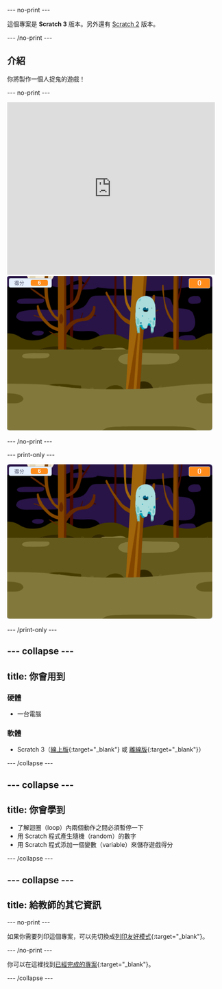 --- no-print ---

這個專案是 **Scratch 3** 版本。另外還有 [Scratch 2](https://projects.raspberrypi.org/en/projects/ghostbusters-scratch2) 版本。

--- /no-print ---

## 介紹

你將製作一個人捉鬼的遊戲！

--- no-print ---

<div class="scratch-preview">
  <iframe allowtransparency="true" width="485" height="402" src="https://scratch.mit.edu/projects/embed/370010908/?autostart=false" frameborder="0" scrolling="no"></iframe>
  <img src="images/showcase-static.png">
</div>

--- /no-print ---

--- print-only ---

![演示](images/showcase-static.png)

--- /print-only ---

--- collapse ---
---
title: 你會用到
---
### 硬體

- 一台電腦

### 軟體

- Scratch 3（[線上版](https://rpf.io/scratchon){:target="_blank"} 或 [離線版](https://rpf.io/scratchoff){:target="_blank"}）

--- /collapse ---

--- collapse ---
---
title: 你會學到
---
- 了解迴圈（loop）內兩個動作之間必須暫停一下
- 用 Scratch 程式產生隨機（random）的數字
- 用 Scratch 程式添加一個變數（variable）來儲存遊戲得分

--- /collapse ---

--- collapse ---
---
title: 給教師的其它資訊
---
--- no-print ---

如果你需要列印這個專案，可以先切換成[列印友好模式](https://projects.raspberrypi.org/zh-TW/projects/ghostbusters/print){:target="_blank"}。

--- /no-print ---

你可以在這裡找到[已經完成的專案](https://rpf.io/p/zh-TW/ghostbusters-get){:target="_blank"}。

--- /collapse ---